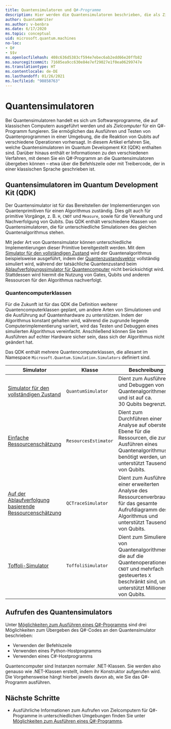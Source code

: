 ```yaml
---
title: Quantensimulatoren und Q#-Programme
description: Hier werden die Quantensimulatoren beschrieben, die als Zielcomputer für Q#-Programme verfügbar sind.
author: QuantumWriter
ms.author: v-benbra
ms.date: 6/17/2020
ms.topic: conceptual
uid: microsoft.quantum.machines
no-loc:
- Q#
- $$v
ms.openlocfilehash: 408c636d5383cf594e7ebec6ab2edd66e20ffb82
ms.sourcegitcommit: 71605ea9cc630e84e7ef29027e1f0ea06299747e
ms.translationtype: HT
ms.contentlocale: de-DE
ms.lasthandoff: 01/26/2021
ms.locfileid: "98858763"
---
```

# <a name="quantum-simulators"></a>Quantensimulatoren

Bei Quantensimulatoren handelt es sich um Softwareprogramme, die auf klassischen Computern ausgeführt werden und als *Zielcomputer* für ein Q#-Programm fungieren. Sie ermöglichen das Ausführen und Testen von Quantenprogrammen in einer Umgebung, die die Reaktion von Qubits auf verschiedene Operationen vorhersagt. In diesem Artikel erfahren Sie, welche Quantensimulatoren im Quantum Development Kit (QDK) enthalten sind. Darüber hinaus enthält er Informationen zu den verschiedenen Verfahren, mit denen Sie ein Q#-Programm an die Quantensimulatoren übergeben können – etwa über die Befehlszeile oder mit Treibercode, der in einer klassischen Sprache geschrieben ist.  



## <a name="the-quantum-development-kit-qdk-quantum-simulators"></a>Quantensimulatoren im Quantum Development Kit (QDK)

Der Quantensimulator ist für das Bereitstellen der Implementierungen von Quantenprimitiven für einen Algorithmus zuständig. Dies gilt auch für primitive Vorgänge, z. B. `H`, `CNOT` und `Measure`, sowie für die Verwaltung und Nachverfolgung von Qubits. Das QDK enthält verschiedene Klassen von Quantensimulatoren, die für unterschiedliche Simulationen des gleichen Quantenalgorithmus stehen. 


Mit jeder Art von Quantensimulator können unterschiedliche Implementierungen dieser Primitive bereitgestellt werden. Mit dem [Simulator für den vollständigen Zustand](xref:microsoft.quantum.machines.full-state-simulator) wird der Quantenalgorithmus beispielsweise ausgeführt, indem der [Quantenzustandsvektor](xref:microsoft.quantum.glossary#quantum-state) vollständig simuliert wird, während der tatsächliche Quantenzustand beim [Ablaufverfolgungssimulator für Quantencomputer](xref:microsoft.quantum.machines.qc-trace-simulator.intro) nicht berücksichtigt wird. Stattdessen wird hiermit die Nutzung von Gates, Qubits und anderen Ressourcen für den Algorithmus nachverfolgt.

### <a name="quantum-machine-classes"></a>Quantencomputerklassen

Für die Zukunft ist für das QDK die Definition weiterer Quantencomputerklassen geplant, um andere Arten von Simulationen und die Ausführung auf Quantenhardware zu unterstützen. Indem der Algorithmus konstant gehalten wird, während die zugrunde liegende Computerimplementierung variiert, wird das Testen und Debuggen eines simulierten Algorithmus vereinfacht. Anschließend können Sie beim Ausführen auf echter Hardware sicher sein, dass sich der Algorithmus nicht geändert hat.

Das QDK enthält mehrere Quantencomputerklassen, die allesamt im Namespace `Microsoft.Quantum.Simulation.Simulators` definiert sind.

|Simulator |Klasse|Beschreibung|
|-----|------|---|
|[Simulator für den vollständigen Zustand](xref:microsoft.quantum.machines.full-state-simulator)| `QuantumSimulator` | Dient zum Ausführen und Debuggen von Quantenalgorithmen und ist auf ca. 30 Qubits begrenzt. |
|[Einfache Ressourcenschätzung](xref:microsoft.quantum.machines.resources-estimator)| `ResourcesEstimator` | Dient zum Durchführen einer Analyse auf oberster Ebene für die Ressourcen, die zum Ausführen eines Quantenalgorithmus benötigt werden, und unterstützt Tausende von Qubits.|
|[Auf der Ablaufverfolgung basierende Ressourcenschätzung](xref:microsoft.quantum.machines.qc-trace-simulator.intro)|  `QCTraceSimulator` |Dient zum Ausführen einer erweiterten Analyse des Ressourcenverbrauchs für das gesamte Aufrufdiagramm des Algorithmus und unterstützt Tausende von Qubits.|
|[Toffoli-Simulator](xref:microsoft.quantum.machines.toffoli-simulator)| `ToffoliSimulator` |Dient zum Simulieren von Quantenalgorithmen, die auf die Quantenoperationen `X`, `CNOT` und mehrfach gesteuertes `X` beschränkt sind, und unterstützt Millionen von Qubits. |

## <a name="invoking-the-quantum-simulator"></a>Aufrufen des Quantensimulators

Unter [Möglichkeiten zum Ausführen eines Q#-Programms](xref:microsoft.quantum.guide.host-programs) sind drei Möglichkeiten zum Übergeben des Q#-Codes an den Quantensimulator beschrieben: 

* Verwenden der Befehlszeile
* Verwenden eines Python-Hostprogramms
* Verwenden eines C#-Hostprogramms

Quantencomputer sind Instanzen normaler .NET-Klassen. Sie werden also genauso wie .NET-Klassen erstellt, indem ihr Konstruktor aufgerufen wird. Die Vorgehensweise hängt hierbei jeweils davon ab, wie Sie das Q#-Programm ausführen.

## <a name="next-steps"></a>Nächste Schritte

* Ausführliche Informationen zum Aufrufen von Zielcomputern für Q#-Programme in unterschiedlichen Umgebungen finden Sie unter [Möglichkeiten zum Ausführen eines Q#-Programms](xref:microsoft.quantum.guide.host-programs).
